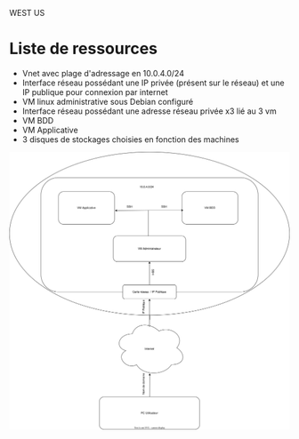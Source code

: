 
WEST US


# Liste de ressources

- Vnet avec plage d'adressage en 10.0.4.0/24
- Interface réseau possédant une IP privée (présent sur le réseau) et une IP publique pour connexion par internet
- VM linux administrative sous Debian configuré
- Interface réseau possédant une adresse réseau privée x3 lié au 3 vm
- VM BDD
- VM Applicative
- 3 disques de stockages choisies en fonction des machines    

![title](images/Sch%C3%A9ma%20r%C3%A9seau.svg)    